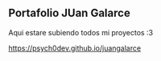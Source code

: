 ## Portafolio JUan Galarce

Aqui estare subiendo todos mi proyectos :3

https://psych0dev.github.io/juangalarce
